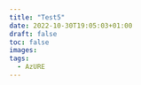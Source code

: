 ```yaml
---
title: "Test5"
date: 2022-10-30T19:05:03+01:00
draft: false
toc: false
images:
tags:
  - AzURE
---
```


